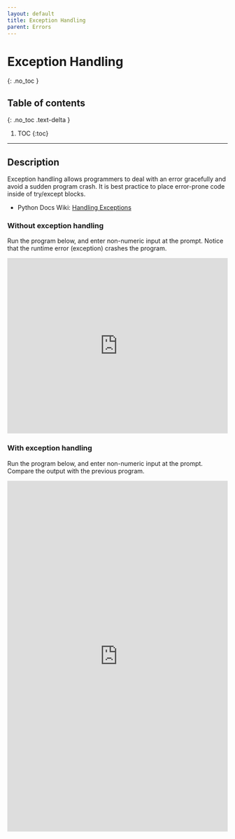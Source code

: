```yaml
---
layout: default
title: Exception Handling
parent: Errors
---
```


# Exception Handling
{: .no_toc }
## Table of contents
{: .no_toc .text-delta }

1. TOC
{:toc}

---

## Description
Exception handling allows programmers to deal with an error gracefully and avoid a sudden program crash. It is best practice to place error-prone code inside of try/except blocks. 
- Python Docs Wiki: [Handling Exceptions](https://wiki.python.org/moin/HandlingExceptions)

### Without exception handling
Run the program below, and enter non-numeric input at the prompt. Notice that the runtime error (exception) crashes the program.
<iframe height="400px" width="100%" src="https://repl.it/@bianca_ruiz/no-exception-handling?lite=true" scrolling="no" frameborder="no" allowtransparency="true" allowfullscreen="true" sandbox="allow-forms allow-pointer-lock allow-popups allow-same-origin allow-scripts allow-modals"></iframe>

### With exception handling
Run the program below, and enter non-numeric input at the prompt. Compare the output with the previous program. 
<iframe height="800px" width="100%" src="https://repl.it/@bianca_ruiz/exception-handling?lite=true" scrolling="no" frameborder="no" allowtransparency="true" allowfullscreen="true" sandbox="allow-forms allow-pointer-lock allow-popups allow-same-origin allow-scripts allow-modals"></iframe>

